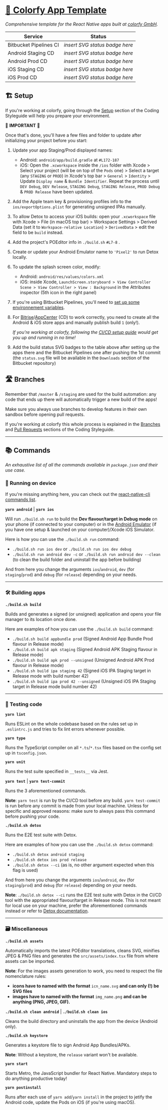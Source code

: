 # [🧰 Colorfy App Template](https://github.com/colorfy-software/react-native-colorfy-template)

_Comprehensive template for the React Native apps built at [colorfy GmbH](https://colorfy.me)._

| Service                | Status                         |
| ---------------------- | ------------------------------ |
| Bitbucket Pipelines CI | _insert SVG status badge here_ |
| Android Staging CD     | _insert SVG status badge here_ |
| Android Prod CD        | _insert SVG status badge here_ |
| iOS Staging CD         | _insert SVG status badge here_ |
| iOS Prod CD            | _insert SVG status badge here_ |

## 🏗️ Setup

If you're working at colorfy, going through the
[Setup](https://colorfy.atlassian.net/wiki/spaces/COLORFY/pages/1217265684/Coding+Styleguide#Setup) section of the Coding Styleguide will help you prepare your environment.

🚨 **IMPORTANT** 🚨

Once that's done, you'll have a few files and folder to update after initializing your project before you start:

1. Update your app Staging/Prod displayed names:
   * Android: `android/app/build.gradle` at `#L172-187`
   * iOS: Open the `.xcworkspace` inside the `/ios` folder with Xcode > Select your project (will be on top of the
     `Pods` one) > Select a target (any `STAGING` or `PROD`) in Xcode's top bar > `General` > `Identity` > Update
     `Display name` & `Bundle Identifier`. Repeat the process until `DEV Debug`, `DEV Release`, `STAGING Debug`, `STAGING Release`, `PROD Debug` &
     `PROD Release` have been updated.
2. Add the Apple team key & provisioning profiles info to the `ios/exportOptions.plist` for generating unsigned IPAs manually.
3. To allow Detox to access your iOS builds: open your `.xcworkspace` file with Xcode > File (in macOS top bar) >
   Workspace Settings > Derived Data (set it to `Workspace-relative Location`) > `DerivedData` > edit the field to be
   `build` instead.
4. Add the project's POEditor info in `./build.sh` `#L7-8`    .
5. Create or update your Android Emulator name to `'Pixel2'` to run Detox locally.
6. To update the splash screen color, modify: 
   * Android: `android/res/values/colors.xml`
   * iOS: inside Xcode, `LaunchScreen.storyboard > View Controller Scene > View Controller > View : Background` in the Attributes inspector (5th icon in the right panel)
7. If you're using Bitbucket Pipelines, you'll need to [set up some environnement variables](https://support.atlassian.com/bitbucket-cloud/docs/deploy-build-artifacts-to-bitbucket-downloads/).
8. For [Bitrise](https://www.bitrise.io)/[AppCenter](https://appcenter.ms) (CD) to work correctly, you need to create all the Android & iOS store apps and manually publish build `1` (only!). 
   
   _If you're working at colorfy, following the [CI/CD setup guide](https://colorfy.atlassian.net/wiki/spaces/COLORFY/pages/2572484609/Build+Automation) would get you up and running in no time!_

9. Add the build status SVG badges to the table above after setting up the apps there and the Bitbucket Pipelines one after pushing the 1st commit (the `status.svg` file will be available in the `Downloads` section of the Bitbucket repository)

## 🛣 Branches

Remember that `/master` & `/staging` are used for the build automation: any code that ends up there will automatically trigger a new build of the apps!

Make sure you always use branches to develop features in their own sandbox before opening pull requests.

If you're working at colorfy this whole process is explained in the
[Branches](https://colorfy.atlassian.net/wiki/spaces/COLORFY/pages/1217265684/Coding+Styleguide#Branches) and [Pull
Requests](https://colorfy.atlassian.net/wiki/spaces/COLORFY/pages/1217265684/Coding+Styleguide#Pull-Requests) sections
of the Coding Styleguide.

---

## 📚 Commands

_An exhaustive list of all the commands available in `package.json` and their use case._

### 📱 Running on device

If you're missing anything here, you can check out the [react-native-cli commands list](https://github.com/react-native-community/cli/blob/master/docs/commands.md#run-ios).

**`yarn android`** | **`yarn ios`**

Will run `./build.sh run` to build the **Dev flavour/target in Debug mode** on your phone (if connected to your computer) or in the [Android
Emulator](https://developer.android.com/studio/run/emulator) (if you have one setup & launched on your computer)/Xcode iOS Simulator.

Here is how you can use the `./build.sh run` command:
- `./build.sh run ios dev` or `./build.sh run ios dev debug`
- `./build.sh run android dev -c` or `./build.sh run android dev --clean` (to clean the build folder and uninstall the app before building)

And from here you change the arguments `ios`/`android`, `dev` (for `staging`/`prod`) and `debug` (for `release`) depending on your needs.

---

### 🛠️ Building apps

**`./build.sh build`**

Builds and generates a signed (or unsigned) application and opens your file manager to its location once done.

Here are examples of how you can use the `./build.sh build` command:
- `./build.sh build appbundle prod` (Signed Android App Bundle Prod flavour in Release mode)
- `./build.sh build apk staging` (Signed Android APK Staging flavour in Release mode)
- `./build.sh build apk prod --unsigned` (Unsigned Android APK Prod flavour in Release mode) 
- `./build.sh build ipa staging 42` (Signed iOS IPA Staging target in Release mode with build number 42)
- `./build.sh build ipa prod 42 --unsigned` (Unsigned iOS IPA Staging target in Release mode build number 42)

---

### 🧪 Testing code

**`yarn lint`**

Runs ESLint on the whole codebase based on the rules set up in `.eslintrc.js` and tries to fix lint errors whenever possible.

**`yarn type`**

Runs the TypeScript compiler on all `*.ts`/`*.tsx` files based on the config set up in `tsconfig.json`.

**`yarn unit`**

Runs the test suite specified in `__tests__` via Jest.

**`yarn test`** | **`yarn test-commit`**

Runs the 3 aforementioned commands.

**Note**: `yarn test` is run by the CI/CD tool before any build. `yarn test-commit` is run before any commit is made from your local machine. Unless for specific and approved reasons: make sure to always pass this command before pushing your code.

**`./build.sh detox`**

Runs the E2E test suite with Detox.

Here are examples of how you can use the `./build.sh detox` command:
- `./build.sh detox android staging`
- `./build.sh detox ios prod release`
- `./build.sh detox --ci` (as is, no other argument expected when this flag is used)

And from here you change the arguments `ios`/`android`, `dev` (for `staging`/`prod`) and `debug` (for `release`) depending on your needs.

**Note**: `./build.sh detox --ci` runs the E2E test suite with Detox in the CI/CD tool with the appropriated flavour/target in Release mode. This is not meant for local use on your machine, prefer the aforementioned commands instead or refer to [Detox documentation](https://github.com/wix/Detox/tree/master/docs).

---

### 🗃 Miscellaneous

**`./build.sh assets`**

Automatically imports the latest POEditor translations, cleans SVG, minifies JPEG & PNG files and 
generates the `src/assets/index.tsx` file from where assets can be imported.

**Note**: For the images assets generation to work, you need to respect the file nomenclature rules:
  - **icons have to named with the format** `icn_name.svg` **and can only (!) be SVG files**
  - **images have to named with the format** `img_name.png` **and can be anything (PNG, JPEG, GIF).**

**`./build.sh clean android`** | **`./build.sh clean ios`**

Cleans the build directory and uninstalls the app from the device (Android only).

**`./build.sh keystore`**

Generates a keystore file to sign Android App Bundles/APKs.

**Note**: Without a keystore, the `release` variant won't be available.

**`yarn start`**

Starts Metro, the JavaScript bundler for React Native. Mandatory steps to do anything productive today!

**`yarn postinstall`**

Runs after each use of `yarn add`/`yarn install` in the project to jetify the Android code, update the Pods on iOS (if you're using macOS).

